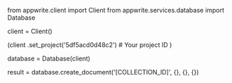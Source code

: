 from appwrite.client import Client
from appwrite.services.database import Database

client = Client()

(client
  .set_project('5df5acd0d48c2') # Your project ID
)

database = Database(client)

result = database.create_document('[COLLECTION_ID]', {}, {}, {})
